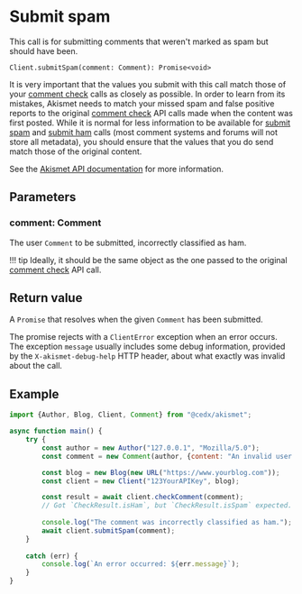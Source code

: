 # Submit spam
This call is for submitting comments that weren't marked as spam but should have been.

```
Client.submitSpam(comment: Comment): Promise<void>
```

It is very important that the values you submit with this call match those of your [comment check](comment_check.md) calls as closely as possible.
In order to learn from its mistakes, Akismet needs to match your missed spam and false positive reports
to the original [comment check](comment_check.md) API calls made when the content was first posted. While it is normal for less information
to be available for [submit spam](submit_spam.md) and [submit ham](submit_ham.md) calls (most comment systems and forums will not store all metadata),
you should ensure that the values that you do send match those of the original content.

See the [Akismet API documentation](https://akismet.com/development/api/#submit-spam) for more information.

## Parameters

### **comment**: Comment
The user `Comment` to be submitted, incorrectly classified as ham.

!!! tip
	Ideally, it should be the same object as the one passed to the original [comment check](comment_check.md) API call.

## Return value
A `Promise` that resolves when the given `Comment` has been submitted.

The promise rejects with a `ClientError` exception when an error occurs.
The exception `message` usually includes some debug information, provided by the `X-akismet-debug-help` HTTP header, about what exactly was invalid about the call.

## Example

``` js
import {Author, Blog, Client, Comment} from "@cedx/akismet";

async function main() {
	try {
		const author = new Author("127.0.0.1", "Mozilla/5.0");
		const comment = new Comment(author, {content: "An invalid user comment (spam)"});

		const blog = new Blog(new URL("https://www.yourblog.com"));
		const client = new Client("123YourAPIKey", blog);

		const result = await client.checkComment(comment);
		// Got `CheckResult.isHam`, but `CheckResult.isSpam` expected.
		
		console.log("The comment was incorrectly classified as ham.");
		await client.submitSpam(comment);
	}
		
	catch (err) {
		console.log(`An error occurred: ${err.message}`);
	}
}
```
